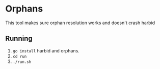 # Orphans
This tool makes sure orphan resolution works and doesn't crash harbid

## Running
 1. `go install` harbid and orphans.
 2. `cd run`
 3. `./run.sh`


